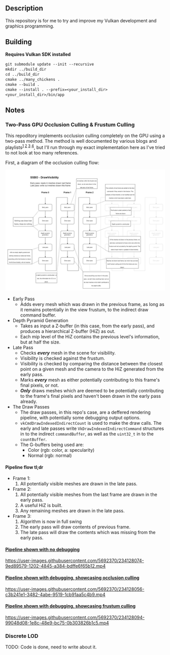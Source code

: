 ## Description
This repository is for me to try and improve my Vulkan development and graphics programming.

## Building
**Requires Vulkan SDK installed**

```
git submodule update --init --recursive
mkdir ../build_dir
cd ../build_dir
cmake ../many_chickens .
cmake --build .
cmake --install . --prefix=<your_install_dir>
<your_install_dir>/bin/app
```

## Notes
### Two-Pass GPU Occlusion Culling & Frustum Culling

This repoditory implements occlusion culling completely on the GPU using a two-pass method. The method is well documented by various blogs and playlists<sup>[1] [2] [3] [4]</sup>, but I'll run through my exact implementation here as I've tried to not look at too many references.

First, a diagram of the occlusion culling flow:

![Diagram showing the flow of this repo's two pass GPU occlusion culling pipeline](./media/occlusion_culling_pipeline_diagram.jpg)

* Early Pass
  * Adds every mesh which was drawn in the previous frame, as long as it remains potentially in the view frustum, to the indirect draw command buffer.
* Depth Pyramid Generation
  * Takes as input a Z-buffer (in this case, from the early pass), and produces a hierarchical Z-buffer (HiZ) as out.
  * Each mip level of the HiZ contains the previous level's information, but at half the size.
* Late Pass
  * Checks **_every_** mesh in the scene for visibility.
  * Visibility is checked against the frustum.
  * Visibility is checked by comparing the distance between the closest point on a given mesh and the camera to the HiZ generated from the early pass.
  * Marks **_every_** mesh as either potentially contributing to this frame's final pixels, or not.
  * **_Only_** draws meshes which are deemed to be potentially contributing to the frame's final pixels and haven't been drawn in the early pass already.
* The Draw Passes
  * The draw passes, in this repo's case, are a deffered rendering pipeline, with potentially some debugging output options.
  * `vkCmdDrawIndexedIndirectCount` is used to make the draw calls. The early and late passes write `VkDrawIndexedIndirectCommand` structures in to the indirect `commandBuffer`, as well as the `uint32_t` in to the `countBuffer`.
  * The G-buffers being used are:
    * Color (rgb: color, a: specularity)
    * Normal (rgb: normal)

#### Pipeline flow tl;dr
   * Frame 1:
     1. All potentially visible meshes are drawn in the late pass.
   * Frame 2:
     1. All potentially visible meshes from the last frame are drawn in the early pass.
     2. A useful HiZ is built.
     3. Any remaining meshes are drawn in the late pass.
   * Frame 3:
     1. Algorithm is now in full swing
     2. The early pass will draw contents of previous frame.
     3. The late pass will draw the contents which was missing from the early pass.

#### [Pipeline shown with no debugging](https://youtu.be/wqrAQBYW0mQ)
https://user-images.githubusercontent.com/5692370/234128074-9ed89579-1202-4845-a384-bdffe6f65b12.mp4

#### [Pipeline shown with debugging, showcasing occlusion culling](https://youtu.be/M1ZRBybtrEA)
https://user-images.githubusercontent.com/5692370/234128056-c3b241e1-3482-4abe-9519-1cb91aa5c4b9.mp4

#### [Pipeline shown with debugging, showcasing frustum culling](https://youtu.be/-1SxEx7pKro)
https://user-images.githubusercontent.com/5692370/234128094-99048d08-1e8c-48e9-bc75-0b303826b1c5.mp4

### Discrete LOD

TODO: Code is done, need to write about it.

[1]: https://medium.com/@mil_kru/two-pass-occlusion-culling-4100edcad501
[2]: https://interplayoflight.wordpress.com/2017/11/15/experiments-in-gpu-based-occlusion-culling/
[3]: https://blog.selfshadow.com/publications/practical-visibility/
[4]: https://www.youtube.com/playlist?list=PL0JVLUVCkk-l7CWCn3-cdftR0oajugYvd
